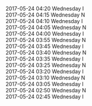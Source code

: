 2017-05-24 04:20 Wednesday  I  
2017-05-24 04:15 Wednesday  N  
2017-05-24 04:10 Wednesday  I  
2017-05-24 04:05 Wednesday  N  
2017-05-24 04:00 Wednesday  I  
2017-05-24 03:55 Wednesday  N  
2017-05-24 03:45 Wednesday  I  
2017-05-24 03:40 Wednesday  N  
2017-05-24 03:35 Wednesday  I  
2017-05-24 03:25 Wednesday  N  
2017-05-24 03:20 Wednesday  I  
2017-05-24 03:10 Wednesday  N  
2017-05-24 03:05 Wednesday  I  
2017-05-24 02:50 Wednesday  N  
2017-05-24 02:45 Wednesday  I  
